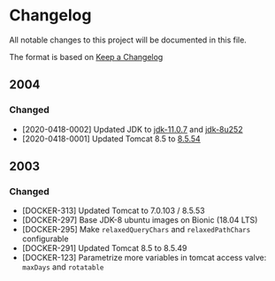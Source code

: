# Changelog

All notable changes to this project will be documented in this file.

The format is based on [Keep a Changelog](http://keepachangelog.com/en/1.0.0/)

## 2004

### Changed

* [2020-0418-0002] Updated JDK to [jdk-11.0.7](https://adoptopenjdk.net/release_notes.html?jvmVariant=hotspot#jdk11_0_7) and [jdk-8u252](https://adoptopenjdk.net/release_notes.html?jvmVariant=hotspot#jdk8u252)
* [2020-0418-0001] Updated Tomcat 8.5 to [8.5.54](http://tomcat.apache.org/tomcat-8.5-doc/changelog.html#Tomcat_8.5.54_(markt))

## 2003

### Changed

* [DOCKER-313] Updated Tomcat to 7.0.103 / 8.5.53 
* [DOCKER-297] Base JDK-8 ubuntu images on Bionic (18.04 LTS)
* [DOCKER-295] Make `relaxedQueryChars` and `relaxedPathChars` configurable
* [DOCKER-291] Updated Tomcat 8.5 to 8.5.49
* [DOCKER-123] Parametrize more variables in tomcat access valve: `maxDays` and `rotatable`
